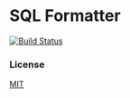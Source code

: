 # SQL Formatter

[![Build Status](https://travis-ci.org/zeroturnaround/sql-formatter.svg?branch=master)](https://travis-ci.org/zeroturnaround/sql-formatter)

### License

[MIT](https://github.com/zeroturnaround/sql-formatter/blob/master/LICENSE)
